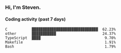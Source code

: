 ### Hi, I'm Steven.

#### Coding activity (past 7 days)
```
C           ▓▓▓▓▓▓▓▓▓▓▓▓▓▓▓▓▓▓▓▓▓▓▓▓▓▓▓▓▓▓  62.23%
other       ▓▓▓▓▓▓▓▓▓▓▓                     24.37%
TypeScript  ▓▓▓▓                             9.70%
Makefile                                     1.91%
Bash                                         1.79%
```
